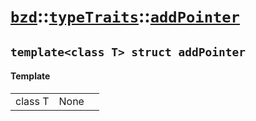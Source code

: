 # [`bzd`](../../../index.md)::[`typeTraits`](../../index.md)::[`addPointer`](../index.md)

## `template<class T> struct addPointer`

#### Template
||||
|---:|:---|:---|
|class T|None||
